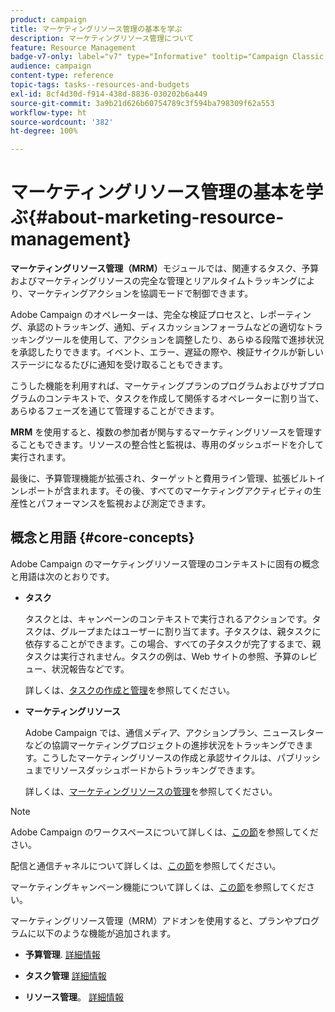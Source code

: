 ```yaml
---
product: campaign
title: マーケティングリソース管理の基本を学ぶ
description: マーケティングリソース管理について
feature: Resource Management
badge-v7-only: label="v7" type="Informative" tooltip="Campaign Classic v7 にのみ適用されます"
audience: campaign
content-type: reference
topic-tags: tasks--resources-and-budgets
exl-id: 8cf4d30d-f914-438d-8836-030202b6a449
source-git-commit: 3a9b21d626b60754789c3f594ba798309f62a553
workflow-type: ht
source-wordcount: '382'
ht-degree: 100%

---
```


# マーケティングリソース管理の基本を学ぶ{#about-marketing-resource-management}



**マーケティングリソース管理（MRM）**&#x200B;モジュールでは、関連するタスク、予算およびマーケティングリソースの完全な管理とリアルタイムトラッキングにより、マーケティングアクションを協調モードで制御できます。

Adobe Campaign のオペレーターは、完全な検証プロセスと、レポーティング、承認のトラッキング、通知、ディスカッションフォーラムなどの適切なトラッキングツールを使用して、アクションを調整したり、あらゆる段階で進捗状況を承認したりできます。イベント、エラー、遅延の際や、検証サイクルが新しいステージになるたびに通知を受け取ることもできます。

こうした機能を利用すれば、マーケティングプランのプログラムおよびサブプログラムのコンテキストで、タスクを作成して関係するオペレーターに割り当て、あらゆるフェーズを通じて管理することができます。

**MRM** を使用すると、複数の参加者が関与するマーケティングリソースを管理することもできます。リソースの整合性と監視は、専用のダッシュボードを介して実行されます。

最後に、予算管理機能が拡張され、ターゲットと費用ライン管理、拡張ビルトインレポートが含まれます。その後、すべてのマーケティングアクティビティの生産性とパフォーマンスを監視および測定できます。

## 概念と用語 {#core-concepts}

Adobe Campaign のマーケティングリソース管理のコンテキストに固有の概念と用語は次のとおりです。

* **タスク**

  タスクとは、キャンペーンのコンテキストで実行されるアクションです。タスクは、グループまたはユーザーに割り当てます。子タスクは、親タスクに依存することができます。この場合、すべての子タスクが完了するまで、親タスクは実行されません。タスクの例は、Web サイトの参照、予算のレビュー、状況報告などです。

  詳しくは、[タスクの作成と管理](../../mrm/using/creating-and-managing-tasks.md)を参照してください。

* **マーケティングリソース**

  Adobe Campaign では、通信メディア、アクションプラン、ニュースレターなどの協調マーケティングプロジェクトの進捗状況をトラッキングできます。こうしたマーケティングリソースの作成と承認サイクルは、パブリッシュまでリソースダッシュボードからトラッキングできます。

  詳しくは、[マーケティングリソースの管理](../../mrm/using/managing-marketing-resources.md)を参照してください。

>[!NOTE]
>
>Adobe Campaign のワークスペースについて詳しくは、[この節](../../platform/using/adobe-campaign-workspace.md)を参照してください。
>  
>配信と通信チャネルについて詳しくは、[この節](../../delivery/using/steps-about-delivery-creation-steps.md)を参照してください。
>
>マーケティングキャンペーン機能について詳しくは、[この節](../../campaign/using/accessing-marketing-campaigns.md)を参照してください。

マーケティングリソース管理（MRM）アドオンを使用すると、プランやプログラムに以下のような機能が追加されます。

* **予算管理**. [詳細情報](../../mrm/using/controlling-costs.md)

* **タスク管理** [詳細情報](../../mrm/using/creating-and-managing-tasks.md)

* **リソース管理**。 [詳細情報](../../mrm/using/managing-marketing-resources.md)
